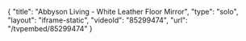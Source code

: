 {
    "title": "Abbyson Living - White Leather Floor Mirror",
    "type": "solo",
    "layout": "iframe-static",
    "videoId": "85299474",
    "url": "\/tvpembed\/85299474"
}